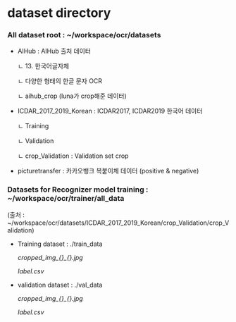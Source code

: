 # dataset directory

### All dataset root : ~/workspace/ocr/datasets

- AIHub : AIHub 출처 데이터

    ㄴ 13. 한국어글자체 

    ㄴ 다양한 형태의 한글 문자 OCR

    ㄴ aihub_crop (luna가 crop해준 데이터)

- ICDAR_2017_2019_Korean : ICDAR2017, ICDAR2019 한국어 데이터 

    ㄴ Training

    ㄴ Validation

    ㄴ crop_Validation : Validation set crop

- picturetransfer : 카카오뱅크 복붙이체 데이터 (positive & negative)


### Datasets for Recognizer model training : ~/workspace/ocr/trainer/all_data

(출처 : ~/workspace/ocr/datasets/ICDAR_2017_2019_Korean/crop_Validation/crop_Validation)

- Training dataset : ./train_data 
    
    *cropped_img_{}_{}.jpg*

    *label.csv*

- validation dataset : ./val_data

    *cropped_img_{}_{}.jpg*

    *label.csv*